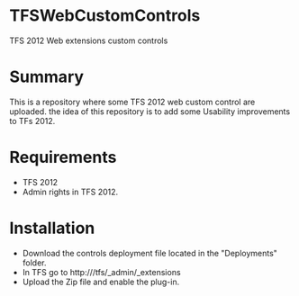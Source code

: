TFSWebCustomControls
====================

TFS 2012 Web extensions custom controls


# Summary

This is a repository where some TFS 2012 web custom control are uploaded. the idea of this repository is to add some Usability improvements to TFs 2012.

# Requirements

- TFS 2012
- Admin rights in TFS 2012.

# Installation

- Download the controls deployment file located in the "Deployments" folder.
- In TFS go to http://<tfs server ip>/tfs/_admin/_extensions
- Upload the Zip file and enable the plug-in.

